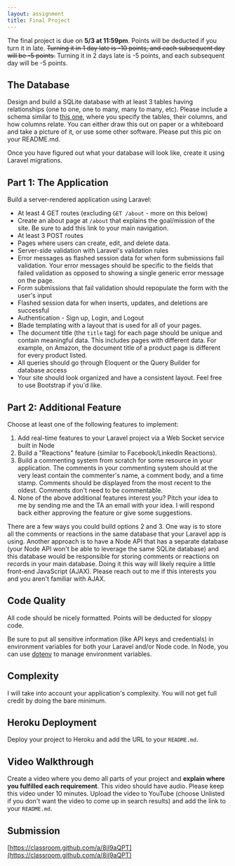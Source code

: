 ```yaml
---
layout: assignment
title: Final Project
---
```


The final project is due on __5/3 at 11:59pm__. Points will be deducted if you turn it in late. ~~Turning it in 1 day late is -10 points, and each subsequent day will be -5 points.~~ Turning it in 2 days late is -5 points, and each subsequent day will be -5 points.

## The Database

Design and build a SQLite database with at least 3 tables having relationships (one to one, one to many, many to many, etc). Please include a schema similar to [this one](http://www.sqlitetutorial.net/sqlite-sample-database/), where you specify the tables, their columns, and how columns relate. You can either draw this out on paper or a whiteboard and take a picture of it, or use some other software. Please put this pic on your README.md.

Once you have figured out what your database will look like, create it using Laravel migrations.

## Part 1: The Application

Build a server-rendered application using Laravel:

* At least 4 GET routes (excluding `GET /about` - more on this below)
* Create an about page at `/about` that explains the goal/mission of the site. Be sure to add this link to your main navigation.
* At least 3 POST routes
* Pages where users can create, edit, and delete data.
* Server-side validation with Laravel's validation rules
* Error messages as flashed session data for when form submissions fail validation. Your error messages should be specific to the fields that failed validation as opposed to showing a single generic error message on the page.
* Form submissions that fail validation should repopulate the form with the user's input
* Flashed session data for when inserts, updates, and deletions are successful
* Authentication - Sign up, Login, and Logout
* Blade templating with a layout that is used for all of your pages.
* The document title (the `title` tag) for each page should be unique and contain meaningful data. This includes pages with different data. For example, on Amazon, the document title of a product page is different for every product listed. 
* All queries should go through Eloquent or the Query Builder for database access
* Your site should look organized and have a consistent layout. Feel free to use Bootstrap if you'd like.

## Part 2: Additional Feature

Choose at least one of the following features to implement:

1. Add real-time features to your Laravel project via a Web Socket service built in Node
2. Build a "Reactions" feature (similar to Facebook/LinkedIn Reactions).
3. Build a commenting system from scratch for some resource in your application. The comments in your commenting system should at the very least contain the commenter's name, a comment body, and a time stamp. Comments should be displayed from the most recent to the oldest. Comments don't need to be commentable.
4. None of the above additional features interest you? Pitch your idea to me by sending me and the TA an email with your idea. I will respond back either approving the feature or give some suggestions.

There are a few ways you could build options 2 and 3. One way is to store all the comments or reactions in the same database that your Laravel app is using. Another approach is to have a Node API that has a separate database (your Node API won't be able to leverage the same SQLite database) and this database would be responsible for storing comments or reactions on records in your main database. Doing it this way will likely require a little front-end JavaScript (AJAX). Please reach out to me if this interests you and you aren't familiar with AJAX.

## Code Quality

All code should be nicely formatted. Points will be deducted for sloppy code.

Be sure to put all sensitive information (like API keys and credentials) in environment variables for both your Laravel and/or Node code. In Node, you can use [dotenv](https://www.npmjs.com/package/dotenv) to manage environment variables.

## Complexity

I will take into account your application's complexity. You will not get full credit by doing the bare minimum.

## Heroku Deployment

Deploy your project to Heroku and add the URL to your `README.md`.

## Video Walkthrough

Create a video where you demo all parts of your project and __explain where you fulfilled each requirement__. This video should have audio. Please keep this video under 10 minutes. Upload the video to YouTube (choose Unlisted if you don't want the video to come up in search results) and add the link to your `README.md`.

## Submission

[https://classroom.github.com/a/8iI9aQPT](https://classroom.github.com/a/8iI9aQPT)
